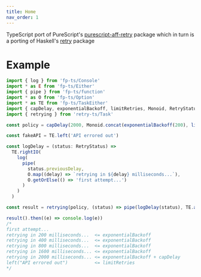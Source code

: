 ```yaml
---
title: Home
nav_order: 1
---
```


TypeScript port of PureScript's [purescript-aff-retry](https://github.com/Unisay/purescript-aff-retry) package
which in turn is a porting of Haskell's [retry](https://github.com/Soostone/retry) package

# Example

```ts
import { log } from 'fp-ts/Console'
import * as E from 'fp-ts/Either'
import { pipe } from 'fp-ts/function'
import * as O from 'fp-ts/Option'
import * as TE from 'fp-ts/TaskEither'
import { capDelay, exponentialBackoff, limitRetries, Monoid, RetryStatus } from 'retry-ts'
import { retrying } from 'retry-ts/Task'

const policy = capDelay(2000, Monoid.concat(exponentialBackoff(200), limitRetries(5)))

const fakeAPI = TE.left('API errored out')

const logDelay = (status: RetryStatus) =>
  TE.rightIO(
    log(
      pipe(
        status.previousDelay,
        O.map((delay) => `retrying in ${delay} milliseconds...`),
        O.getOrElse(() => 'first attempt...')
      )
    )
  )

const result = retrying(policy, (status) => pipe(logDelay(status), TE.apSecond(fakeAPI)), E.isLeft)

result().then((e) => console.log(e))
/*
first attempt...
retrying in 200 milliseconds...  <= exponentialBackoff
retrying in 400 milliseconds...  <= exponentialBackoff
retrying in 800 milliseconds...  <= exponentialBackoff
retrying in 1600 milliseconds... <= exponentialBackoff
retrying in 2000 milliseconds... <= exponentialBackoff + capDelay
left("API errored out")          <= limitRetries
*/
```

